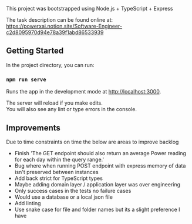 

This project was bootstrapped using Node.js + TypeScript + Express

The task description can be found online at: https://powerxai.notion.site/Software-Engineer-c2d8095970d94e78a39f1abd86533939

## Getting Started

In the project directory, you can run:

### `npm run serve`

Runs the app in the development mode at [http://localhost:3000](http://localhost:3000).

The server will reload if you make edits.<br />
You will also see any lint or type errors in the console.

## Improvements

Due to time constraints on time the below are areas to improve backlog

- Finish 'The GET endpoint should also return an average Power reading for each day within the query range.'
- Bug where when running POST endpoint with express memory of data isn't preserved between instances
- Add back strict for TypeScript types
- Maybe adding domain layer / application layer was over engineering
- Only success cases in the tests no failure cases
- Would use a database or a local json file
- Add linting
- Use snake case for file and folder names but its a slight preference I have
